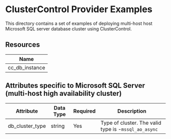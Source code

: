 # ClusterControl Provider Examples

This directory contains a set of examples of deploying multi-host host Microsoft SQL server database cluster 
using ClusterControl. 

## Resources

| Name |
|------|
| cc_db_instance |

## Attributes specific to Microsoft SQL Server (multi-host high availability cluster)

| Attribute                | Data Type   | Required             | Description             |
|--------------------------|-------------|----------------------|-------------------------|
| db_cluster_type | string      | Yes      | Type of cluster. The valid type is -``mssql_ao_async`` |

